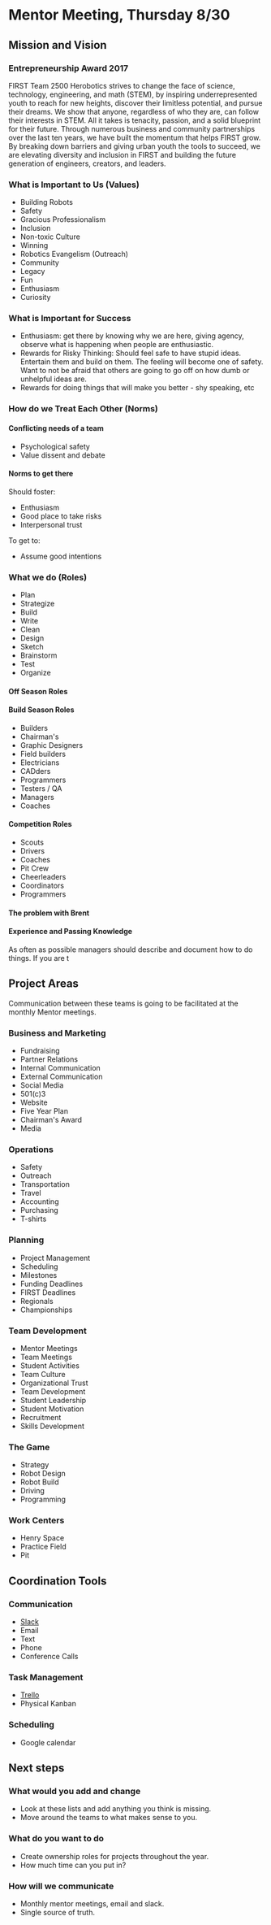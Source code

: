 # Mentor Meeting, Thursday 8/30

## Mission and Vision

### Entrepreneurship Award 2017

FIRST Team 2500 Herobotics strives to change the face of science, technology, engineering, and math (STEM), by inspiring underrepresented youth to reach for new heights, discover their limitless potential, and pursue their dreams. We show that anyone, regardless of who they are, can follow their interests in STEM. All it takes is tenacity, passion, and a solid blueprint for their future. Through numerous business and community partnerships over the last ten years, we have built the momentum that helps FIRST grow. By breaking down barriers and giving urban youth the tools to succeed, we are elevating diversity and inclusion in FIRST and building the future generation of engineers, creators, and leaders.

### What is Important to Us (Values)

* Building Robots
* Safety
* Gracious Professionalism
* Inclusion
* Non-toxic Culture
* Winning
* Robotics Evangelism (Outreach)
* Community
* Legacy
* Fun
* Enthusiasm
* Curiosity

### What is Important for Success

* Enthusiasm: get there by knowing why we are here, giving agency, observe what is happening when people are enthusiastic.
* Rewards for Risky Thinking: Should feel safe to have stupid ideas. Entertain them and build on them. The feeling will become one of safety. Want to not be afraid that others are going to go off on how dumb or unhelpful ideas are. 
* Rewards for doing things that will make you better - shy speaking, etc

### How do we Treat Each Other (Norms)

#### Conflicting needs of a team

* Psychological safety
* Value dissent and debate

#### Norms to get there

Should foster:

* Enthusiasm
* Good place to take risks
* Interpersonal trust

To get to:

* Assume good intentions

### What we do (Roles)

* Plan
* Strategize
* Build
* Write
* Clean
* Design
* Sketch
* Brainstorm
* Test
* Organize

#### Off Season Roles

#### Build Season Roles

* Builders
* Chairman's
* Graphic Designers
* Field builders
* Electricians
* CADders
* Programmers
* Testers / QA
* Managers
* Coaches

#### Competition Roles

* Scouts
* Drivers
* Coaches
* Pit Crew
* Cheerleaders
* Coordinators
* Programmers

#### The problem with Brent

#### Experience and Passing Knowledge

As often as possible managers should describe and document how to do things. If you are t

## Project Areas

Communication between these teams is going to be facilitated at the monthly Mentor meetings.

### Business and Marketing

* Fundraising
* Partner Relations
* Internal Communication
* External Communication
* Social Media
* 501(c)3
* Website
* Five Year Plan
* Chairman's Award
* Media

### Operations

* Safety
* Outreach
* Transportation
* Travel
* Accounting
* Purchasing
* T-shirts

### Planning

* Project Management
* Scheduling
* Milestones
* Funding Deadlines
* FIRST Deadlines
* Regionals
* Championships

### Team Development

* Mentor Meetings
* Team Meetings
* Student Activities
* Team Culture
* Organizational Trust
* Team Development
* Student Leadership
* Student Motivation
* Recruitment
* Skills Development

### The Game

* Strategy
* Robot Design
* Robot Build
* Driving
* Programming

### Work Centers

* Henry Space
* Practice Field
* Pit

## Coordination Tools

### Communication

* [Slack](phhs.slack.com)
* Email
* Text
* Phone
* Conference Calls

### Task Management

* [Trello](https://trello.com/invite/herobotics/8cd4acf0d3142bced9d084a531adce9b)
* Physical Kanban

### Scheduling

* Google calendar

## Next steps

### What would you add and change

* Look at these lists and add anything you think is missing.
* Move around the teams to what makes sense to you.

### What do you want to do

* Create ownership roles for projects throughout the year.
* How much time can you put in?

### How will we communicate

* Monthly mentor meetings, email and slack. 
* Single source of truth.